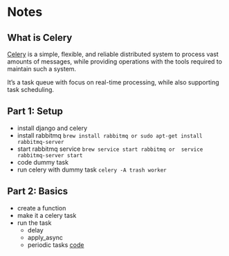 # Notes

## What is Celery
[Celery](http://docs.celeryproject.org/en/latest/index.html) is a simple, flexible, and reliable distributed system to process vast amounts of messages, while providing operations with the tools required to maintain such a system.

It’s a task queue with focus on real-time processing, while also supporting task scheduling.


## Part 1: Setup
* install django and celery
* install rabbitmq `brew install rabbitmq or sudo apt-get install rabbitmq-server`
* start rabbitmq service `brew service start rabbitmq or  service rabbitmq-server start`
* code dummy task
* run celery with dummy task `celery -A trash worker`


## Part 2: Basics
* create a function
* make it a celery task
* run the task
    * delay
    * apply_async
    * periodic tasks
[code](https://github.com/name3anad/celery-workshop/blob/part2/celery_tasks/trash.py)